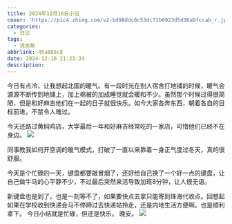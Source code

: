 ```yaml
---
title: 2024年12月16日小记
cover: 'https://pic4.zhimg.com/v2-bd98ddc0c53dc72b6923d5d36a9fccab_r.jpg'
categories:
  - 日记
tags:
  - 流水账
abbrlink: 45a885c8
date: 2024-12-16 21:21:34
description:
---
```

今日有点冷，让我想起北国的暖气。有一段时光在别人宿舍打地铺的时候，暖气会源源不断传到地铺上，加上棉被的加成睡觉就会暖和不少。虽然那个时候过得很简陋，但是和好麻吉他们在一起的日子就很快乐。如今大家各奔东西，朝着各自的目标前进，不禁令人难过。

今天还路过黄焖鸡店，大学最后一年和好麻吉经常吃的一家店，可惜他们已经不在身边。
![](https://pic1.zhimg.com/v2-8296117b019cda7ab7cd39211cf63ce4_r.jpg)

同事教我如何开空调的暖气模式，打破了一直以来靠着一身正气度过冬天，真的很舒服。

今天是个忙碌的一天，键盘都要敲冒烟了，还好给自己换了一个好一点的键盘，让自己做牛马的心平静不少，不过最后突然来活导致加班8分钟，让人很无语。

新键盘也是到了，也是一刻等不了，如果要快点去拿只能寄到珠海代收点。回想起如果在学校收到快递会马不停蹄过去快递站拎走，还是内地生活方便啊。也是顺利拿下。
今日小结就是忙碌，但还是快乐。
晚安。
![](https://x.webdo.cc/manager_admin/upload_file/moccacoffee/641/14943316411.jpg)